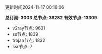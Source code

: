更新时间2024-11-17 00:16:06

**总订阅: 3003**
**总节点: 38282**
**有效节点: 13309**
- v2ray节点: 9631
- ss节点: 1839
- trojan节点: 1832
- ssr节点: 7
